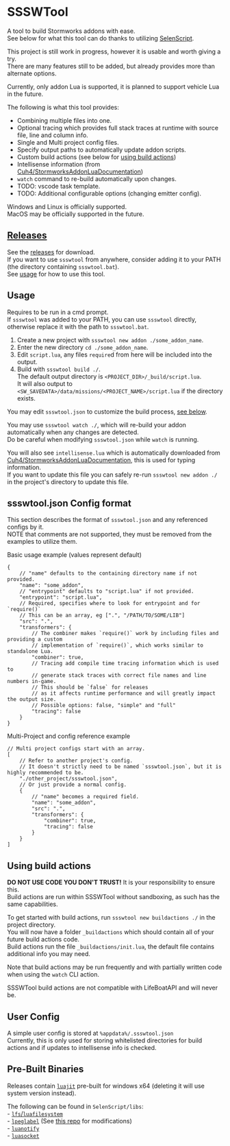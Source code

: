 # SSSWTool
A tool to build Stormworks addons with ease.  
See below for what this tool can do thanks to utilizing [SelenScript](https://github.com/Avril112113/selenscript).  

This project is still work in progress, however it is usable and worth giving a try.  
There are many features still to be added, but already provides more than alternate options.  

Currently, only addon Lua is supported, it is planned to support vehicle Lua in the future.  

The following is what this tool provides:  
- Combining multiple files into one.  
- Optional tracing which provides full stack traces at runtime with source file, line and column info.  
- Single and Multi project config files.  
- Specify output paths to automatically update addon scripts.  
- Custom build actions (see below for [using build actions](#using-build-actions))  
- Intellisense information (from [Cuh4/StormworksAddonLuaDocumentation](https://github.com/Cuh4/StormworksAddonLuaDocumentation/blob/main/docs/intellisense.lua))
- `watch` command to re-build automatically upon changes.  
- TODO: vscode task template.  
- TODO: Additional configurable options (changing emitter config).  

Windows and Linux is officially supported.  
MacOS may be officially supported in the future.  


## [Releases](https://github.com/Avril112113/SSSWTool/releases)
See the [releases](https://github.com/Avril112113/SSSWTool/releases) for download.  
If you want to use `ssswtool` from anywhere, consider adding it to your PATH (the directory containing `ssswtool.bat`).  
See [usage](#Usage) for how to use this tool.  


## Usage
Requires to be run in a cmd prompt.  
If `ssswtool` was added to your PATH, you can use `ssswtool` directly, otherwise replace it with the path to `ssswtool.bat`.  

1. Create a new project with `ssswtool new addon ./some_addon_name`.  
2. Enter the new directory `cd ./some_addon_name`.  
3. Edit `script.lua`, any files `require`d from here will be included into the output.  
4. Build with `ssswtool build ./`.  
   The default output directory is `<PROJECT_DIR>/_build/script.lua`.  
   It will also output to `<SW_SAVEDATA>/data/missions/<PROJECT_NAME>/script.lua` if the directory exists.  

You may edit `ssswtool.json` to customize the build process, [see below](#json-config-format).  

You may use `ssswtool watch ./`, which will re-build your addon automatically when any changes are detected.  
Do be careful when modifying `ssswtool.json` while `watch` is running.  

You will also see `intellisense.lua` which is automatically downloaded from [Cuh4/StormworksAddonLuaDocumentation](https://github.com/Cuh4/StormworksAddonLuaDocumentation/blob/main/docs/intellisense.lua), this is used for typing information.  
If you want to update this file you can safely re-run `ssswtool new addon ./` in the project's directory to update this file.  


## ssswtool.json Config format
This section describes the format of `ssswtool.json` and any referenced configs by it.  
NOTE that comments are not supported, they must be removed from the examples to utilize them.

Basic usage example (values represent default)  
```jsonc
{
	// "name" defaults to the containing directory name if not provided.
	"name": "some_addon",
	// "entrypoint" defaults to "script.lua" if not provided.
	"entrypoint": "script.lua",
	// Required, specifies where to look for entrypoint and for `require()`
	// This can be an array, eg [".", "/PATH/TO/SOME/LIB"]
	"src": ".",
	"transformers": {
		// The combiner makes `require()` work by including files and providing a custom
		// implementation of `require()`, which works similar to standalone Lua.
		"combiner": true,
		// Tracing add compile time tracing information which is used to
		// generate stack traces with correct file names and line numbers in-game.
		// This should be `false` for releases
		// as it affects runtime performance and will greatly impact the output size.
		// Possible options: false, "simple" and "full"
		"tracing": false
	}
}
```

Multi-Project and config reference example
```jsonc
// Multi project configs start with an array.
[
	// Refer to another project's config.
	// It doesn't strictly need to be named `ssswtool.json`, but it is highly recommended to be.
	"./other_project/ssswtool.json",
	// Or just provide a normal config.
	{
		// "name" becomes a required field.
		"name": "some_addon",
		"src": ".",
		"transformers": {
			"combiner": true,
			"tracing": false
		}
	}
]
```


## Using build actions
**DO NOT USE CODE YOU DON'T TRUST!** It is your responsibility to ensure this.  
Build actions are run within SSSWTool without sandboxing, as such has the same capabilities.  

To get started with build actions, run `ssswtool new buildactions ./` in the project directory.  
You will now have a folder `_buildactions` which should contain all of your future build actions code.  
Build actions run the file `_buildactions/init.lua`, the default file contains additional info you may need.  

Note that build actions may be run frequently and with partially written code when using the `watch` CLI action.  

SSSWTool build actions are not compatible with LifeBoatAPI and will never be.  


## User Config
A simple user config is stored at `%appdata%/.ssswtool.json`  
Currently, this is only used for storing whitelisted directories for build actions and if updates to intellisense info is checked.  


## Pre-Built Binaries
Releases contain [`luajit`](https://luajit.org/) pre-built for windows x64 (deleting it will use system version instead).  

The following can be found in `SelenScript/libs`:  
\- [`lfs`/`luafilesystem`](https://luarocks.org/modules/hisham/luafilesystem)  
\- [`lpeglabel`](https://luarocks.org/modules/sergio-medeiros/lpeglabel) (See [this repo](https://github.com/Avril112113/lpeglabel) for modifications)  
\- [`luanotify`](https://github.com/Avril112113/luanotify)  
\- [`luasocket`](https://luarocks.org/modules/luasocket/luasocket)  
